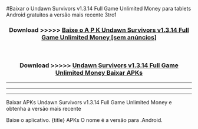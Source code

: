 #Baixar o Undawn Survivors v1.3.14 Full Game Unlimited Money   para tablets Android gratuitos a versão mais recente 3tro1


<div align="center">
<h3>Download >>>>> <a href="https://pt-web.web.app/?pt= Undawn Survivors v1.3.14 Full Game Unlimited Money ">Baixe o A P K Undawn Survivors v1.3.14 Full Game Unlimited Money  [sem anúncios]</a></h3><br>

<h3>Download >>>>> <a href="https://pt-web.web.app/?pt= Undawn Survivors v1.3.14 Full Game Unlimited Money ">Undawn Survivors v1.3.14 Full Game Unlimited Money  Baixar APKs</a></h3>
</div>

----------------------------------------------------------

----------------------------------------------------------

----------------------------------------------------------

Baixar APKs Undawn Survivors v1.3.14 Full Game Unlimited Money  e obtenha a versão mais recente

Baixe o aplicativo. {title} APKs O nome é a versão para .Android.


